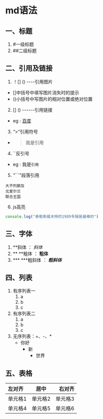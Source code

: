 # md语法
## 一、标题
1. #一级标题
2. ##二级标题

## 二、引用及链接
1. ！[] () ----引用图片
+ []中括号中填写图片消失时的提示
+ ()小括号中写图片的相对位置或绝对位置

2. [] () ------引用链接
+ eg : [百度](http://baidu.com)

3. “>”引用符号
+ > 我是引用

4. ``反引号
+ eg : 我是`引用`

5. “```”段落引用
``` 
大不列颠及
北爱尔兰
联合王国
```   

6. js高亮
```js
console.log("泰勒斯威夫特的1989专辑是最棒的")
```

## 三、字体
1. **斜体 ：
*斜体*
2. ** **粗体 ：
**粗体**
3. *** ***粗斜体 ：
***粗斜体*** 

## 四、列表
1. 有序列表一
    1. a
    2. b
    3. c
2. 有序列表二
    1) a
    2) b
    3) c
3. 无序列表：+、-、*
    + 你好
        - 新
            * 世界

## 五、表格
| 左对齐 | 居中  | 右对齐 |
| :- | :-: | -: |
| 单元格1 | 单元格2 | 单元格3 |
| 单元格4 | 单元格5 | 单元格6 |


